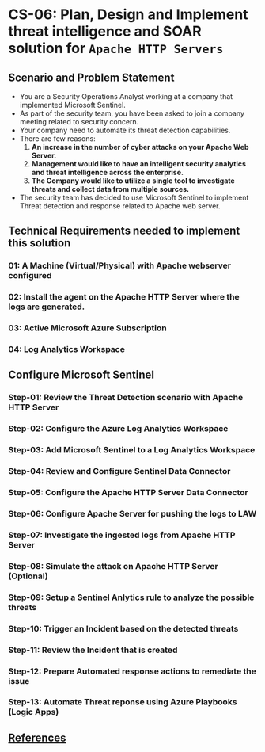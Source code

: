 # CS-06: Plan, Design and Implement threat intelligence and SOAR solution for `Apache HTTP Servers`

## Scenario and Problem Statement

- You are a Security Operations Analyst working at a company that implemented Microsoft Sentinel.
- As part of the security team, you have been asked to join a company meeting related to security concern.
- Your company need to automate its threat detection capabilities.
- There are few reasons:
  1. **An increase in the number of cyber attacks on your Apache Web Server.**
  2. **Management would like to have an intelligent security analytics and threat intelligence across the enterprise.**
  3. **The Company would like to utilize a single tool to investigate threats and collect data from multiple sources.**
- The security team has decided to use Microsoft Sentinel to implement Threat detection and response related to Apache web server.

## Technical Requirements needed to implement this solution

### 01: A Machine (Virtual/Physical) with Apache webserver configured

### 02: Install the agent on the Apache HTTP Server where the logs are generated.

### 03: Active Microsoft Azure Subscription

### 04: Log Analytics Workspace

## Configure Microsoft Sentinel

### Step-01: Review the Threat Detection scenario with Apache HTTP Server

### Step-02: Configure the Azure Log Analytics Workspace

### Step-03: Add Microsoft Sentinel to a Log Analytics Workspace

### Step-04: Review and Configure Sentinel Data Connector

### Step-05: Configure the Apache HTTP Server Data Connector

### Step-06: Configure Apache Server for pushing the logs to LAW

### Step-07: Investigate the ingested logs from Apache HTTP Server

### Step-08: Simulate the attack on Apache HTTP Server (Optional)

### Step-09: Setup a Sentinel Anlytics rule to analyze the possible threats

### Step-10: Trigger an Incident based on the detected threats

### Step-11: Review the Incident that is created

### Step-12: Prepare Automated response actions to remediate the issue

### Step-13: Automate Threat reponse using Azure Playbooks (Logic Apps)

## [References](https://learn.microsoft.com/en-us/azure/sentinel/data-connectors/apache-http-server)
